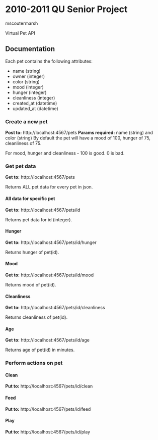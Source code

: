 2010-2011 QU Senior Project
===========================
mscoutermarsh

Virtual Pet API

Documentation
-------------

Each pet contains the following attributes:
+ name (string)
+ owner (integer)
+ color (string)
+ mood (integer)
+ hunger (integer)
+ cleanliness (integer)
+ created_at (datetime)
+ updated_at (datetime)

### Create a new pet
**Post to:** http://localhost:4567/pets
**Params required:** name (string) and color (string)
By default the pet will have a mood of 100, hunger of 75, cleanliness of 75.

For mood, hunger and cleanliness - 100 is good. 0 is bad.

### Get pet data
**Get to:** http://localhost:4567/pets

Returns ALL pet data for every pet in json.

#### All data for specific pet
**Get to:** http://localhost:4567/pets/id

Returns pet data for id (integer).

#### Hunger
**Get to:** http://localhost:4567/pets/id/hunger

Returns hunger of pet(id).

#### Mood
**Get to:** http://localhost:4567/pets/id/mood

Returns mood of pet(id).

#### Cleanliness
**Get to:** http://localhost:4567/pets/id/cleanliness

Returns cleanliness of pet(id).

#### Age
**Get to:** http://localhost:4567/pets/id/age

Returns age of pet(id) in minutes.

### Perform actions on pet

#### Clean
**Put to:** http://localhost:4567/pets/id/clean

#### Feed
**Put to:** http://localhost:4567/pets/id/feed

#### Play
**Put to:** http://localhost:4567/pets/id/play

